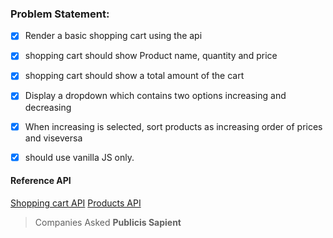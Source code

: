 ### Problem Statement: 

- [x] Render a basic shopping cart using the api
- [x] shopping cart should show Product name, quantity and price
- [x] shopping cart should show a total amount of the cart
- [x] Display a dropdown which contains two options increasing and decreasing
- [x] When increasing is selected, sort products as increasing order of prices and viseversa
- [x] should use vanilla JS only.



#### Reference API
[Shopping cart API](https://fakestoreapi.com/carts/2)
[Products API](https://fakestoreapi.com/products/2)


> Companies Asked
 **Publicis Sapient**
